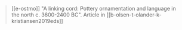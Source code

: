 > [[e-ostmo]] "A linking cord: Pottery ornamentation and language in the north c. 3600-2400 BC". Article in [[b-olsen-t-olander-k-kristiansen2019eds]]